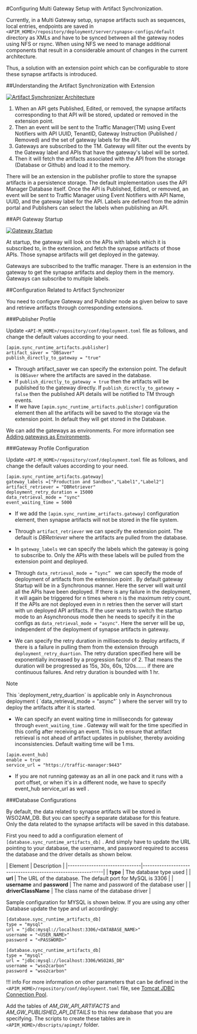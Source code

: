 #Configuring Multi Gateway Setup with Artifact Synchronization.

Currently, in a Multi Gateway setup, synapse artifacts such as sequences, local entries, endpoints are saved in
` <APIM_HOME>/repository/deployment/server/synapse-configs/default` directory as XMLs and have to be synced between all the gateway nodes using NFS or rsync. 
When using NFS we need to manage additional components that result in a considerable amount of changes in the current architecture.

Thus, a solution with an extension point which can be configurable to store these synapse artifacts is introduced.


##Understanding the Artifact Synchronization with Extension

  [![Artifact Synchronizer Architecture]({{base_path}}/assets/img/learn/artifact-synchronizer-architecture.png)]({{base_path}}/assets/img/learn/artifact-synchronizer-architecture.png)

1. When an API gets Published, Edited, or removed, the synapse artifacts corresponding to that API will be stored, 
updated or removed in the extension point. 
2. Then an event will be sent to the Traffic Manager(TM) using Event Notifiers with API UUID, TenantID, Gateway 
Instruction (Published / Removed) and the set of gateway labels for the API.
3. Gateways are subscribed to the TM. Gateway will filter out the events by the Gateway label and APIs that have the
 gateway's label will be sorted. 
4. Then it will fetch the artifacts associated with the API from the storage (Database or Github) and load it to the
 memory.


There will be an extension in the publisher profile to store the synapse artifacts in a persistence storage. 
The default implementation uses the API Manager Database itself. Once the API is Published, Edited, or removed, an event
will be sent to Traffic Manager using Event Notifiers with API Name, UUID, and the gateway label for the API. 
Labels are defined from the admin portal and Publishers can select the labels when publishing an API.


##API Gateway Startup

  [![Gateway Startup]({{base_path}}/assets/img/learn/gateway-startup.png)]({{base_path}}/assets/img/learn/gateway-startup.png)
  
At startup, the gateway will look on the APIs with labels which it is subscribed to, in the extension, and fetch the synapse artifacts of those APIs. Those synapse artifacts will get deployed in the gateway.

Gateways are subscribed to the traffic manager. There is an extension in the gateway to get the synapse artifacts and deploy them in the memory. Gateways can subscribe to multiple labels.

##Configuration Related to Artifact Synchronizer

You need to configure Gateway and Publisher node as given below to save and retrieve artifacts through
corresponding extensions.

###Publisher Profile 

Update `<API-M_HOME>/repository/conf/deployment.toml` file as follows, and change the default values according to your
 need. 

```
[apim.sync_runtime_artifacts.publisher]
artifact_saver = "DBSaver"
publish_directly_to_gateway = "true"
```

 - Through artifact_saver we can specify the extension point. The default is `DBSaver` where the artifacts are saved in
 the database.
 - If `publish_directly_to_gateway = true` then the artifacts will be published to the gateway directly. If
 `publish_directly_to_gateway = false` then the published API details will be notified to TM through events.
 - If we have `[apim.sync_runtime_artifacts.publisher]` configuration element then all the artifacts will be saved to
  the storage via the extension point. In default they will get stored in the Database.
  
  We can add the gateways as environments. For more information see 
   [Adding gateways as Environments]({{base_path}}/learn/api-gateway/maintaining-separate-production-and-sandbox-gateways/).

###Gateway Profile Configuration

Update `<API-M_HOME>/repository/conf/deployment.toml` file as follows, and change the default values according to your
 need. 

```
[apim.sync_runtime_artifacts.gateway]
gateway_labels =["Production and Sandbox","Label1","Label2"]
artifact_retriever = "DBRetriever"
deployment_retry_duration = 15000
data_retrieval_mode = "sync"
event_waiting_time = 5000
```

 - If we add the `[apim.sync_runtime_artifacts.gateway]` configuration element, then synapse artifacts will not be 
 stored in the file system. 
 
 - Through `artifact_retriever` we can specify the extension point. The default is *DBRetriever* where the artifacts are
  pulled from the database.
  
 - In `gateway_labels` we can specify the labels which the gateway is going to subscribe to. Only the APIs with these
  labels will be pulled from the extension point and deployed.
   
 - Through `data_retrieval_mode = “sync” ` we can specify the mode of deployment of artifacts from the extension point
 . By default gateway Startup will be in a Synchronous manner. Here the server will wait until all the APIs have been
  deployed. If there is any failure in the deployment, it will again be triggered for n times where n is the maximum
   retry count. If the APIs are not deployed even in n retries then the server will start with un deployed API artifacts.
   If the user wants to switch the startup mode to an Asynchronous mode then he needs to specify it in the configs as
  `data_retrieval_mode = "async"`. Here the server will be up, independent of the deployment of synapse artifacts in
   gateway.
   
 - We can specify the retry duration in milliseconds to deploy artifacts, if there is a failure in pulling them from the
  extension through `deployment_retry_duartion`. The retry duration specified here will be exponentially increased by a 
  progression factor of 2. That means the duration will be progressed as 15s, 30s, 60s, 120s……. if there are continuous
  failures. And retry duration is bounded with 1 hr.
  
  <html><div class="admonition note">
  <p class="admonition-title">Note</p>
  <p> This `deployment_retry_duartion` is  applicable only in Asynchronous deployment
  ( `data_retrieval_mode = "async"` ) 
   where the server will try to deploy the artifacts after it is started. </p>
  </div>
  </html>
  
 -  We can specify an event waiting time in milliseconds for gateway through `event_waiting_time` . Gateway will wait for the time 
 specified in this config after receiving an event. This is to ensure that artifact retrieval is not ahead of 
 artifact updates in publisher, thereby avoiding inconsistencies. Default waiting time will be 1 ms.
   
```
[apim.event_hub] 
enable = true
service_url = "https://traffic-manager:9443"
```

 - If you are not running gateway as an all in one pack and it runs with a port offset, or when it's in a different
  node, we have to specify event_hub service_url as well .

###Database Configurations

By default, the data related to synapse artifacts will be stored in WSO2AM_DB. But you can specify a separate database 
for this feature. Only the data related to the synapse artifacts will be saved in this database.

First you need to add a configuration element of `[database.sync_runtime_artifacts_db]` . And simply have to update
the URL pointing to your database, the username, and password required to access the 
database and the driver details as shown below.

   | Element                       | Description                                                 |
    |-------------------------------|-------------------------------------------------------------|
    | **type**                      | The database type used                                      |
    | **url**                       | The URL of the database. The default port for MySQL is 3306 |
    | **username** and **password** | The name and password of the database user                  |
    | **driverClassName**           | The class name of the database driver                       |

Sample configuration for MYSQL is shown below. If you are using any other Database update the type and url
accordingly:

``` tab="Format"
[database.sync_runtime_artifacts_db]
type = "mysql"
url = "jdbc:mysql://localhost:3306/<DATABASE_NAME>"
username = "<USER_NAME>"
password = "<PASSWORD>"
```

``` tab="Example"
[database.sync_runtime_artifacts_db]
type = "mysql"
url = "jdbc:mysql://localhost:3306/WSO2AS_DB"
username = "wso2carbon"
password = "wso2carbon"
```

!!! info
    For more information on other parameters that can be defined in the 
    `<APIM_HOME>/repository/conf/deployment.toml` file, see [Tomcat JDBC Connection Pool](http://tomcat.apache.org/tomcat-7.0-doc/jdbc-pool.html#Tomcat_JDBC_Enhanced_Attributes).


Add the tables of *AM_GW_API_ARTIFACTS* and *AM_GW_PUBLISHED_API_DETAILS* to this new database that you are specifying. 
The scripts to create these tables are in `<APIM_HOME>/dbscripts/apimgt/` folder.
